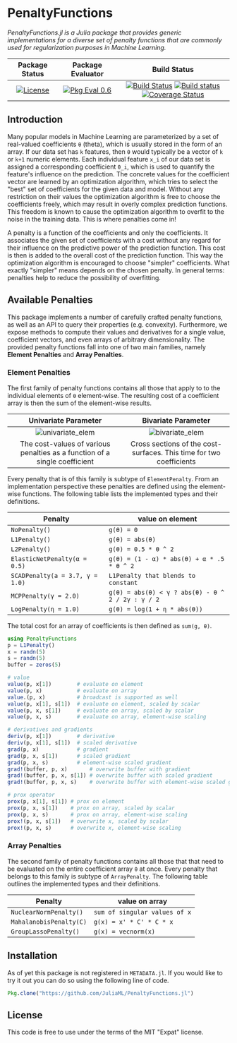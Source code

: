 # PenaltyFunctions

_PenaltyFunctions.jl is a Julia package that provides generic
implementations for a diverse set of penalty functions that are
commonly used for regularization purposes in Machine Learning._

| **Package Status** | **Package Evaluator** | **Build Status** |
|:------------------:|:---------------------:|:----------------:|
| [![License](http://img.shields.io/badge/license-MIT-brightgreen.svg?style=flat)](LICENSE.md) | [![Pkg Eval 0.6](http://pkg.julialang.org/badges/PenaltyFunctions_0.6.svg)](http://pkg.julialang.org/?pkg=PenaltyFunctions) | [![Build Status](https://travis-ci.org/JuliaML/PenaltyFunctions.jl.svg?branch=master)](https://travis-ci.org/JuliaML/PenaltyFunctions.jl) [![Build status](https://ci.appveyor.com/api/projects/status/7fcsct29x3m6f4n1?svg=true)](https://ci.appveyor.com/project/Evizero/penaltyfunctions-jl) [![Coverage Status](https://coveralls.io/repos/github/JuliaML/PenaltyFunctions.jl/badge.svg?branch=josh)](https://coveralls.io/github/JuliaML/PenaltyFunctions.jl?branch=josh) |

## Introduction

Many popular models in Machine Learning are parameterized by a
set of real-valued coefficients `θ` (theta), which is usually
stored in the form of an array. If our data set has `k` features,
then `θ` would typically be a vector of `k` or `k+1` numeric
elements. Each individual feature `x_i` of our data set is
assigned a corresponding coefficient `θ_i`, which is used to
quantify the feature's influence on the prediction. The concrete
values for the coefficient vector are learned by an optimization
algorithm, which tries to select the "best" set of coefficients
for the given data and model. Without any restriction on their
values the optimization algorithm is free to choose the
coefficients freely, which may result in overly complex
prediction functions. This freedom is known to cause the
optimization algorithm to overfit to the noise in the training
data. This is where penalties come in!

A penalty is a function of the coefficients and only the
coefficients. It associates the given set of coefficients with a
cost without any regard for their influence on the predictive
power of the prediction function. This cost is then is added to
the overall cost of the prediction function. This way the
optimization algorithm is encouraged to choose "simpler"
coefficients. What exactly "simpler" means depends on the chosen
penalty. In general terms: penalties help to reduce the
possibility of overfitting.

## Available Penalties

This package implements a number of carefully crafted penalty
functions, as well as an API to query their properties (e.g.
convexity). Furthermore, we expose methods to compute their
values and derivatives for a single value, coefficient vectors,
and even arrays of arbitrary dimensionality. The provided penalty
functions fall into one of two main families, namely **Element
Penalties** and **Array Penalties**.

### Element Penalties

The first family of penalty functions contains all those that
apply to to the individual elements of `θ` element-wise. The
resulting cost of a coefficient array is then the sum of the
element-wise results.

**Univariate Parameter** | **Bivariate Parameter**
:-----------------------:|:-----------------------:
![univariate_elem](https://rawgithub.com/JuliaML/FileStorage/master/PenaltyFunctions/univariate.svg) | ![bivariate_elem](https://rawgithub.com/JuliaML/FileStorage/master/PenaltyFunctions/bivariate.svg)
The cost-values of various penalties as a function of a single coefficient | Cross sections of the cost-surfaces. This time for two coefficients

Every penalty that is of this family is subtype of
`ElementPenalty`. From an implementation perspective these
penalties are defined using the element-wise functions. The
following table lists the implemented types and their
definitions.

Penalty       | value on element
--------------|-----------------
`NoPenalty()` | `g(θ) = 0`
`L1Penalty()` | `g(θ) = abs(θ)`
`L2Penalty()` | `g(θ) = 0.5 * θ ^ 2`
`ElasticNetPenalty(α = 0.5)` | `g(θ) = (1 - α) * abs(θ) + α * .5 * θ ^ 2`
`SCADPenalty(a = 3.7, γ = 1.0)` | `L1Penalty that blends to constant`
`MCPPenalty(γ = 2.0)` | `g(θ) = abs(θ) < γ ? abs(θ) - θ ^ 2 / 2γ : γ / 2`
`LogPenalty(η = 1.0)` | `g(θ) = log(1 + η * abs(θ))`

The total cost for an array of coefficients is then defined as
`sum(g, θ)`.

```julia
using PenaltyFunctions
p = L1Penalty()
x = randn(5)
s = randn(5)
buffer = zeros(5)

# value
value(p, x[1])        # evaluate on element
value(p, x)           # evaluate on array
value.(p, x)          # broadcast is supported as well
value(p, x[1], s[1])  # evaluate on element, scaled by scalar
value(p, x, s[1])     # evaluate on array, scaled by scalar
value(p, x, s)        # evaluate on array, element-wise scaling

# derivatives and gradients
deriv(p, x[1])        # derivative
deriv(p, x[1], s[1])  # scaled derivative
grad(p, x)            # gradient
grad(p, x, s[1])      # scaled gradient
grad(p, x, s)         # element-wise scaled gradient
grad!(buffer, p, x)       # overwrite buffer with gradient
grad!(buffer, p, x, s[1]) # overwrite buffer with scaled gradient
grad!(buffer, p, x, s)    # overwrite buffer with element-wise scaled gradient

# prox operator
prox(p, x[1], s[1]) # prox on element
prox(p, x, s[1])    # prox on array, scaled by scalar
prox(p, x, s)       # prox on array, element-wise scaling
prox!(p, x, s[1])   # overwrite x, scaled by scalar
prox!(p, x, s)      # overwrite x, element-wise scaling
```

### Array Penalties

The second family of penalty functions contains all those that
that need to be evaluated on the entire coefficient array `θ` at
once. Every penalty that belongs to this family is subtype of
`ArrayPenalty`. The following table outlines the implemented
types and their definitions.

Penalty                | value on array
-----------------------|-----------------
`NuclearNormPenalty()` | `sum of singular values of x`
`MahalanobisPenalty(C)`| `g(x) = x' * C' * C * x`
`GroupLassoPenalty()`  | `g(x) = vecnorm(x)`

## Installation

As of yet this package is not registered in `METADATA.jl`. If you
would like to try it out you can do so using the following line
of code.

```julia
Pkg.clone("https://github.com/JuliaML/PenaltyFunctions.jl")
```

## License

This code is free to use under the terms of the MIT "Expat" license.
